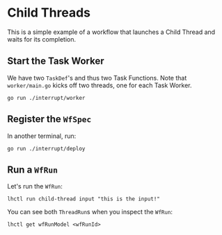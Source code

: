 # Child Threads

This is a simple example of a workflow that launches a Child Thread and waits for its completion.

## Start the Task Worker

We have two `TaskDef`'s and thus two Task Functions. Note that `worker/main.go` kicks off two threads, one for each Task Worker.

```
go run ./interrupt/worker
```

## Register the `WfSpec`

In another terminal, run:

```
go run ./interrupt/deploy
```

## Run a `WfRun`

Let's run the `WfRun`:

```
lhctl run child-thread input "this is the input!"
```

You can see both `ThreadRun`s when you inspect the `WfRun`:

```
lhctl get wfRunModel <wfRunId>
```
